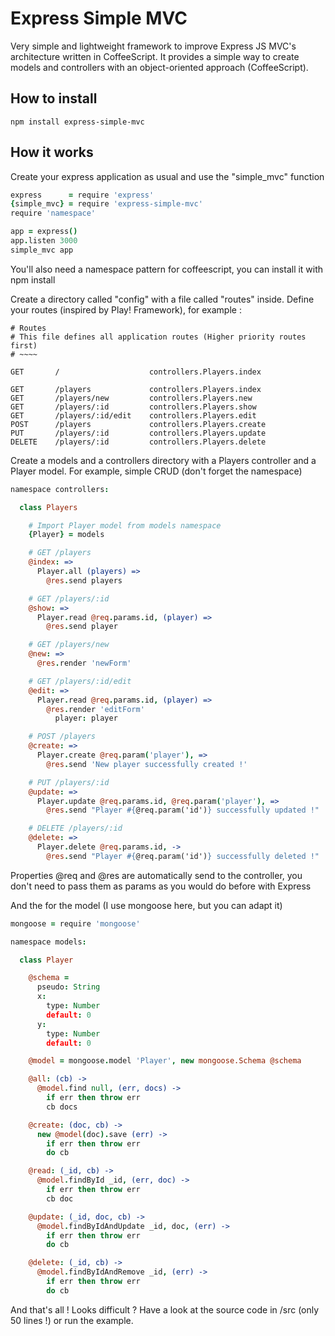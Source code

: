 Express Simple MVC
==================

Very simple and lightweight framework to improve Express JS MVC's architecture written in CoffeeScript.
It provides a simple way to create models and controllers with an object-oriented approach (CoffeeScript).

## How to install

	npm install express-simple-mvc

## How it works

Create your express application as usual and use the "simple_mvc" function

```coffeescript
express      = require 'express'
{simple_mvc} = require 'express-simple-mvc'
require 'namespace'

app = express()
app.listen 3000
simple_mvc app
```

You'll also need a namespace pattern for coffeescript, you can install it with npm install

Create a directory called "config" with a file called "routes" inside.
Define your routes (inspired by Play! Framework), for example :

	# Routes
	# This file defines all application routes (Higher priority routes first)
	# ~~~~

	GET       /					   controllers.Players.index

	GET       /players             controllers.Players.index
	GET       /players/new         controllers.Players.new
	GET       /players/:id         controllers.Players.show
	GET       /players/:id/edit    controllers.Players.edit
	POST      /players             controllers.Players.create
	PUT       /players/:id         controllers.Players.update
	DELETE    /players/:id         controllers.Players.delete

Create a models and a controllers directory with a Players controller and a Player model.
For example, simple CRUD (don't forget the namespace)

```coffeescript
namespace controllers:

  class Players

    # Import Player model from models namespace
    {Player} = models

    # GET /players
    @index: =>
      Player.all (players) =>
        @res.send players

    # GET /players/:id
    @show: =>
      Player.read @req.params.id, (player) =>
        @res.send player

    # GET /players/new
    @new: =>
      @res.render 'newForm'

    # GET /players/:id/edit
    @edit: =>
      Player.read @req.params.id, (player) =>
        @res.render 'editForm'
          player: player

    # POST /players
    @create: =>
      Player.create @req.param('player'), =>
        @res.send 'New player successfully created !'

    # PUT /players/:id
    @update: =>
      Player.update @req.params.id, @req.param('player'), =>
        @res.send "Player #{@req.param('id')} successfully updated !"

    # DELETE /players/:id
    @delete: =>
      Player.delete @req.params.id, ->
        @res.send "Player #{@req.param('id')} successfully deleted !"
```

Properties @req and @res are automatically send to the controller, you don't need to pass them as params as you would do before with Express

And the for the model (I use mongoose here, but you can adapt it)

```coffeescript
mongoose = require 'mongoose'

namespace models:

  class Player

    @schema =
      pseudo: String
      x:
        type: Number
        default: 0
      y:
        type: Number
        default: 0

    @model = mongoose.model 'Player', new mongoose.Schema @schema

    @all: (cb) ->
      @model.find null, (err, docs) ->
        if err then throw err
        cb docs

    @create: (doc, cb) ->
      new @model(doc).save (err) ->
        if err then throw err
        do cb

    @read: (_id, cb) ->
      @model.findById _id, (err, doc) ->
        if err then throw err
        cb doc

    @update: (_id, doc, cb) ->
      @model.findByIdAndUpdate _id, doc, (err) ->
        if err then throw err
        do cb

    @delete: (_id, cb) ->
      @model.findByIdAndRemove _id, (err) ->
        if err then throw err
        do cb
```

And that's all ! Looks difficult ? Have a look at the source code in /src (only 50 lines !) or run the example.
